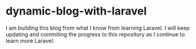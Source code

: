 # dynamic-blog-with-laravel
I am building this blog from what I know from learning Laravel. I will keep updating and commiting the progress to this repository as I continue to learn more Laravel.
